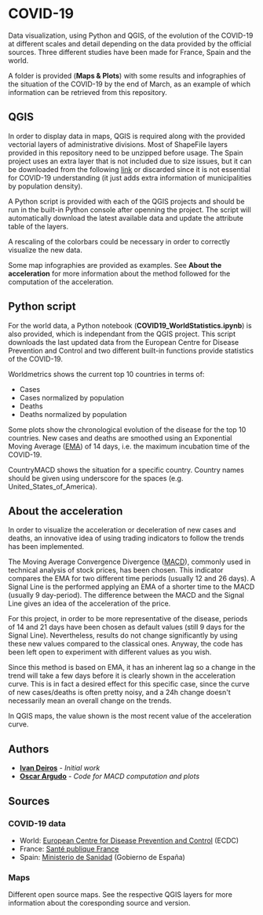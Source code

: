 # COVID-19

Data visualization, using Python and QGIS, of the evolution of the COVID-19 at different scales and detail depending on the data provided by the official sources. Three different studies have been made for France, Spain and the world.

A folder is provided (**Maps & Plots**) with some results and infographies of the situation of the COVID-19 by the end of March, as an example of which information can be retrieved from this repository.

## QGIS

In order to display data in maps, QGIS is required along with the provided vectorial layers of administrative divisions. Most of ShapeFile layers provided in this repository need to be unzipped before usage. The Spain project uses an extra layer that is not included due to size issues, but it can be downloaded from the following [link](http://opendata.esri.es/datasets/poblaci%C3%B3n-total-por-municipios-padr%C3%B3n-2015) or discarded since it is not essential for COVID-19 understanding (it just adds extra information of municipalities by population density).

A Python script is provided with each of the QGIS projects and should be run in the built-in Python console after openning the project. The script will automatically download the latest available data and update the attribute table of the layers.

A rescaling of the colorbars could be necessary in order to correctly visualize the new data.

Some map infographies are provided as examples. See **About the acceleration** for more information about the method followed for the computation of the acceleration.

## Python script

For the world data, a Python notebook (**COVID19_WorldStatistics.ipynb**) is also provided, which is independant from the QGIS project. This script downloads the last updated data from the European Centre for Disease Prevention and Control and two different built-in functions provide statistics of the COVID-19.

Worldmetrics shows the current top 10 countries in terms of:

 * Cases
 * Cases normalized by population
 * Deaths
 * Deaths normalized by population
 
Some plots show the chronological evolution of the disease for the top 10 countries. New cases and deaths are smoothed using an Exponential Moving Average ([EMA](https://en.wikipedia.org/wiki/Moving_average#Exponential_moving_average)) of 14 days, i.e. the maximum incubation time of the COVID-19.

CountryMACD shows the situation for a specific country. Country names should be given using underscore for the spaces (e.g. United_States_of_America).

## About the acceleration

In order to visualize the acceleration or deceleration of new cases and deaths, an innovative idea of using trading indicators to follow the trends has been implemented. 

The Moving Average Convergence Divergence ([MACD](https://en.wikipedia.org/wiki/MACD)), commonly used in technical analysis of stock prices, has been chosen. This indicator compares the EMA for two different time periods (usually 12 and 26 days). A Signal Line is the performed applying an EMA of a shorter time to the MACD (usually 9 day-period). The difference between the MACD and the Signal Line gives an idea of the acceleration of the price.

For this project, in order to be more representative of the disease, periods of 14 and 21 days have been chosen as default values (still 9 days for the Signal Line). Nevertheless, results do not change significantly by using these new values compared to the classical ones. Anyway, the code has been left open to experiment with different values as you wish.

Since this method is based on EMA, it has an inherent lag so a change in the trend will take a few days before it is clearly shown in the acceleration curve. This is in fact a desired effect for this specific case, since the curve of new cases/deaths is often pretty noisy, and a 24h change doesn't necessarily mean an overall change on the trends.

In QGIS maps, the value shown is the most recent value of the acceleration curve.

## Authors

* **[Ivan Deiros](https://github.com/Inami13)** - *Initial work*
* **[Oscar Argudo](https://github.com/oargudo)** - *Code for MACD computation and plots*

## Sources

### COVID-19 data

* World: [European Centre for Disease Prevention and Control](https://www.ecdc.europa.eu/en/publications-data/download-todays-data-geographic-distribution-covid-19-cases-worldwide) (ECDC)
* France: [Santé publique France](https://www.data.gouv.fr/fr/datasets/donnees-hospitalieres-relatives-a-lepidemie-de-covid-19/)
* Spain: [Ministerio de Sanidad](https://www.mscbs.gob.es/profesionales/saludPublica/ccayes/alertasActual/nCov-China/situacionActual.htm) (Gobierno de España)

### Maps

Different open source maps. See the respective QGIS layers for more information about the coresponding source and version.
